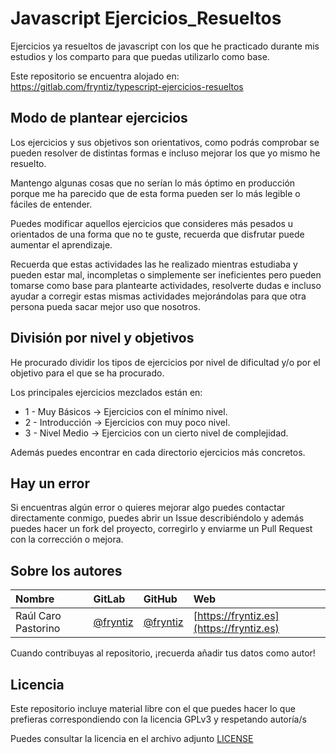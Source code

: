# Javascript Ejercicios_Resueltos

Ejercicios ya resueltos de javascript con los que he practicado durante mis estudios y los comparto para que puedas utilizarlo como base.

Este repositorio se encuentra alojado en:
https://gitlab.com/fryntiz/typescript-ejercicios-resueltos


## Modo de plantear ejercicios

Los ejercicios y sus objetivos son orientativos, como podrás comprobar se pueden resolver de distintas formas e incluso mejorar los que yo mismo he resuelto.

Mantengo algunas cosas que no serían lo más óptimo en producción porque me ha parecido que de esta forma pueden ser lo más legible o fáciles de entender.

Puedes modificar aquellos ejercicios que consideres más pesados u orientados de una forma que no te guste, recuerda que disfrutar puede aumentar el aprendizaje.

Recuerda que estas actividades las he realizado mientras estudiaba y pueden
estar mal, incompletas o simplemente ser ineficientes pero pueden tomarse como
base para plantearte actividades, resolverte dudas e incluso ayudar a corregir
estas mismas actividades mejorándolas para que otra persona pueda sacar mejor
uso que nosotros.

## División por nivel y objetivos

He procurado dividir los tipos de ejercicios por nivel de dificultad y/o por el objetivo para el que se ha procurado.

Los principales ejercicios mezclados están en:

- 1 - Muy Básicos → Ejercicios con el mínimo nivel.
- 2 - Introducción → Ejercicios con muy poco nivel.
- 3 - Nivel Medio → Ejercicios con un cierto nivel de complejidad.

Además puedes encontrar en cada directorio ejercicios más concretos.


## Hay un error

Si encuentras algún error o quieres mejorar algo puedes contactar directamente conmigo, puedes abrir un Issue describiéndolo y además puedes hacer un fork del proyecto, corregirlo y enviarme un Pull Request con la corrección o mejora.


## Sobre los autores

Nombre  |  GitLab   |  GitHub  |   Web
:-------|:----------|:---------|:---------
Raúl Caro Pastorino | [@fryntiz](https://gitlab.com/fryntiz) | [@fryntiz](https://github.com/fryntiz) | [https://fryntiz.es](https://fryntiz.es)

Cuando contribuyas al repositorio, ¡recuerda añadir tus datos como autor!


## Licencia

Este repositorio incluye material libre con el que puedes hacer lo que prefieras correspondiendo con la licencia GPLv3 y respetando autoría/s

Puedes consultar la licencia en el archivo adjunto [LICENSE](https://gitlab.com/fryntiz/javascript-ejercicios-resueltos/blob/master/LICENSE)
